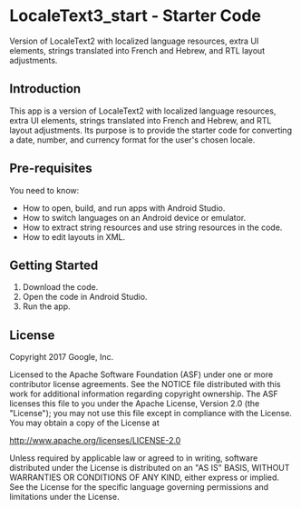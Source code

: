 LocaleText3_start - Starter Code
================================

Version of LocaleText2 with localized language resources, extra UI elements,
strings translated into French and Hebrew, and RTL layout adjustments.

Introduction
------------

This app is a version of LocaleText2 with localized language resources,
extra UI elements, strings translated into French and Hebrew, and RTL
layout adjustments. Its purpose is to provide the starter code for
converting a date, number, and currency format for the user's chosen locale.

Pre-requisites
--------------

You need to know:
- How to open, build, and run apps with Android Studio.
- How to switch languages on an Android device or emulator.
- How to extract string resources and use string resources in the code.
- How to edit layouts in XML.

Getting Started
---------------

1. Download the code.
2. Open the code in Android Studio.
3. Run the app.

License
-------

Copyright 2017 Google, Inc.

Licensed to the Apache Software Foundation (ASF) under one or more contributor
license agreements.  See the NOTICE file distributed with this work for
additional information regarding copyright ownership.  The ASF licenses this
file to you under the Apache License, Version 2.0 (the "License"); you may not
use this file except in compliance with the License.  You may obtain a copy of
the License at

  http://www.apache.org/licenses/LICENSE-2.0

Unless required by applicable law or agreed to in writing, software
distributed under the License is distributed on an "AS IS" BASIS, WITHOUT
WARRANTIES OR CONDITIONS OF ANY KIND, either express or implied.  See the
License for the specific language governing permissions and limitations under
the License.
